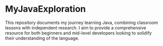 # MyJavaExploration
This repository documents my journey learning Java, combining classroom lessons with independent research. I aim to provide a comprehensive resource for both beginners and mid-level developers looking to solidify their understanding of the language.
